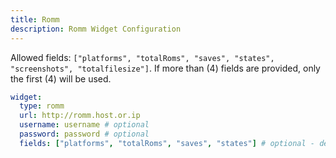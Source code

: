 ```yaml
---
title: Romm
description: Romm Widget Configuration
---
```


Allowed fields: `["platforms", "totalRoms", "saves", "states", "screenshots", "totalfilesize"]`.
If more than (4) fields are provided, only the first (4) will be used.

```yaml
widget:
  type: romm
  url: http://romm.host.or.ip
  username: username # optional
  password: password # optional
  fields: ["platforms", "totalRoms", "saves", "states"] # optional - default fields shown
```
